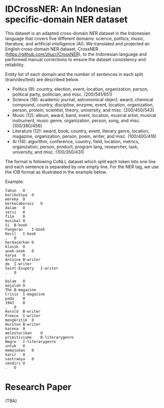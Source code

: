 # IDCrossNER: An Indonesian specific-domain NER dataset
This dataset is an adapted cross-domain NER dataset in the Indonesian language that covers five different domains: science, politics, music, literature, and artificial intelligence (AI). We translated and projected an English cross-domain NER dataset, CrossNER (https://github.com/zliucr/CrossNER), to the Indonesian language and performed manual corrections to ensure the dataset consistency and reliability.

Entity list of each domain and the number of sentences in each split (train/dev/test) are described below.
- Politics (9): country, election, event, location, organization, person, political party, politician, and misc. (200/541/651)
- Science (16): academic journal, astronomical object, award, chemical compound, country, discipline, enzyme, event, location, organization, person, protein, scientist, theory, university, and misc. (200/450/543)
- Music (12): album, award, band, event, location, musical artist, musical instrument, music genre, organization, person, song, and misc. (100/380/456)
- Literature (12): award, book, country, event, literary genre, location, magazine, organization, person, poem, writer, and misc. (100/400/416)
- AI (14): algorithm, conference, country, field, location, metrics, organization, person, product, program lang, researcher, task, university, and misc. (100/350/431)

The format is following CoNLL dataset which split each token into one line and each sentence is separated by one empty line. For the NER tag, we use the IOB format as illustrated in the example below.

Example:
```
Tahun	O
berikutnya	O
mereka	O
berkolaborasi	O
dalam	O
versi	O
film	O
musikal	O
Si	B-book
Pangeran	I-book
Kecil	I-book
,	O
berdasarkan	O
klasik	O
anak-anak	O
karya	O
Antoine	B-writer
de	I-writer
Saint-Exupéry	I-writer
.	O

Dalam	O
majalah	O
The	B-magazine
Crisis	I-magazine
pada	O
1943	O
,	O
Harold	B-writer
Preece	I-writer
mengkritik	O
Hurston	B-writer
karena	O
melestarikan	O
primitivisme	B-literarygenre
Negro	I-literarygenre
untuk	O
memajukan	O
karir	O
sastranya	O
sendiri	O
.	O
```

# Research Paper
(TBA)
